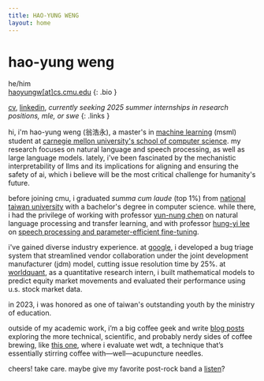 ```yaml
---
title: HAO-YUNG WENG
layout: home
---
```


# hao-yung weng

he/him  
[haoyungw[at]cs.cmu.edu](mailto:haoyungw@cs.cmu.edu)
{: .bio }

[cv](assets/files/CV_20240930.pdf), [linkedin](https://www.linkedin.com/in/haoyungweng/), *currently seeking 2025 summer internships in research positions, mle, or swe*
{: .links }

hi, i'm hao-yung weng (翁浩永), a master's in [machine learning](https://www.ml.cmu.edu/) (msml) student at [carnegie mellon university's school of computer science](https://www.cs.cmu.edu/). my research focuses on natural language and speech processing, as well as large language models. lately, i’ve been fascinated by the mechanistic interpretability of llms and its implications for aligning and ensuring the safety of ai, which i believe will be the most critical challenge for humanity's future.

before joining cmu, i graduated *summa cum laude* (top 1%) from [national taiwan university](https://www.ntu.edu.tw/english/) with a bachelor's degree in computer science. while there, i had the privilege of working with professor [yun-nung chen](https://www.csie.ntu.edu.tw/~yvchen/) on natural language processing and transfer learning, and with professor [hung-yi lee](https://speech.ee.ntu.edu.tw/~hylee/index.php) on [speech processing and parameter-efficient fine-tuning](https://arxiv.org/abs/2401.02122).

i've gained diverse industry experience. at [google](https://about.google/), i developed a bug triage system that streamlined vendor collaboration under the joint development manufacturer (jdm) model, cutting issue resolution time by 25%. at [worldquant](https://www.worldquant.com/), as a quantitative research intern, i built mathematical models to predict equity market movements and evaluated their performance using u.s. stock market data.

in 2023, i was honored as one of taiwan's outstanding youth by the ministry of education.

outside of my academic work, i’m a big coffee geek and write [blog posts](https://whycoffee.blog/en) exploring the more technical, scientific, and probably nerdy sides of coffee brewing, like [this one](https://whycoffee.blog/en/articles/Wet-WDT-A-Re-Evaluation), where i evaluate wet wdt, a technique that’s essentially stirring coffee with—well—acupuncture needles.

cheers! take care. maybe give my favorite post-rock band a [listen](https://youtu.be/0lKahceY8qg)?
